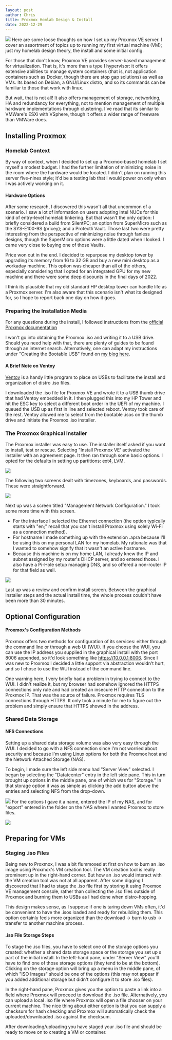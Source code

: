 ```yaml
---
layout: post
author: Chris
title: Proxmox Homlab Design & Install
date: 2022-12-29
---
```

![](/assets/img/install.png)
Here are some loose thoughts on how I set up my Proxmox VE server.  I cover an assortment of topics up to running my first virtual machine (VM); just my homelab design theory, the install and some initial config.

For those that don't know, Proxmox VE provides server-based management for virtualization.  That is, it's more than a type I hypervisor: it offers extensive abilities to manage system containers (that is, not application containers such as Docker, though there are stop gap solutions) as well as VMs.  Its based on Debian, a GNU/Linux distro, and so its commands can be familiar to those that work with linux. 

But wait, that is not all!  It also offers management of storage, networking, HA and redundancy for everything, not to mention management of multiple hardware implementations through clustering.  I've read that its similar to VMWare's ESXi with VSphere, though it offers a wider range of freeware than VMWare does.

## Installing Proxmox
### Homelab Context 
By way of context, when I decided to set up a Proxmox-based homelab I set myself a modest budget.  I had the further limitation of minimizing noise in the room where the hardware would be located.  I didn't plan on running this server five-nines style; it'd be a testing lab that I would power on only when I was actively working on it.  

#### Hardware Options
After some research, I discovered this wasn't all that uncommon of a scenario.  I saw a lot of information on users adopting Intel NUCs for this kind of entry-level homelab tinkering.  But that wasn't the only option: I briefly considered a build from SilentPC; an option from SuperMicro such as the SYS-E100-9S (pricey); and a Protectli Vault.  Those last two were pretty interesting from the perspective of minimizing noise through fanless designs, though the SuperMicro options were a little dated when I looked. I came very close to buying one of those Vaults. 

Price won out in the end.  I decided to repurpose my desktop tower by upgrading its memory from 16 to 32 GB and buy a new mini desktop as a workaday machine.  This option was cheaper than all of the others, especially considering that I opted for an integrated GPU for my new machine and there were some deep discounts in the final days of 2022.  

I think its plausible that my old standard HP desktop tower can handle life as a Proxmox server.  I'm also aware that this scenario isn't what its designed for, so I hope to report back one day on how it goes.

### Preparing the Installation Media
For any questions during the install, I followed instructions from the [official Proxmox documentation](https://pve.proxmox.com/pve-docs/chapter-pve-installation.html)

I won't go into obtaining the Proxmox .iso and writing it to a USB drive.  Should you need help with that, there are plenty of guides to be found through an internet search.  Alternatively, one can adapt my instructions under "Creating the Bootable USB" found on [my blog here](https://christopherbauer.org/2022/12/20/tumbleweed.html).

#### A Brief Note on Ventoy
[Ventoy](https://www.ventoy.net/en/index.html) is a handy little program to place on USBs to facilitate the install and organization of distro .iso files.

I downloaded the .iso file for Proxmox VE and wrote it to a USB thumb drive that had Ventoy embedded in it.  I then plugged this into my HP Tower and hit the ESC key to select a different boot order in the UEFI of my machine.  I queued the USB up as first in line and selected reboot.  Ventoy took care of the rest.  Ventoy allowed me to select from the bootable .isos on the thumb drive and initiate the Proxmox .iso installer.  

### The Proxmox Graphical Installer
The Proxmox installer was easy to use.  The installer itself asked if you want to install, test or rescue.  Selecting "Install Proxmox VE' activated the installer with an agreement page.  It then ran through some basic options.  I opted for the defaults in setting up partitions: ext4, LVM.

![](/assets/img/partitioning.png)

The following two screens dealt with timezones, keyboards, and passwords.  These were straightforward.  

![](/assets/img/password.png)

Next up was a screen titled "Management Network Configuration."  I took some more time with this screen. 
- For the interface I selected the Ethernet connection (the option typically starts with "en;" recall that you can't install Proxmox using solely Wi-Fi as a connection method).  
- For hostname I made something up with the extension .apra because I'll be using this on my personal LAN for my homelab. My rationale was that  I wanted to somehow signify that it wasn't an active hostname.  
- Because this machine is on my home LAN, I already knew the IP and subnet assigned by my router's DHCP server, and so entered those.  I also have a Pi-Hole setup managing DNS, and so offered a non-router IP for that field as well.

![](/assets/img/network.png)

Last up was a review and confirm install screen.  Between the graphical installer steps and the actual install time, the whole process couldn't have been more than 30 minutes.

## Optional Configuration
#### Proxmox's Configuration Methods 
Proxmox offers two methods for configuration of its services: either through the command line or through a web UI (WUI).  If you choose the WUI, you can use the IP address you supplied in the graphical install with the port 8006 appended, so it'd look something like https://10.0.0.1:8006.  Since I was new to Proxmox I decided a little support via abstraction wouldn't hurt, and so I chose to use the WUI instead of the command line.

One warning here, I very briefly had a problem in trying to connect to the WUI.  I didn't realize it, but my browser had somehow ignored the HTTPS connections only rule and had created an insecure HTTP connection to the Proxmox IP.  That was the source of failure.  Proxmox requires TLS connections through HTTPS.  It only took a minute for me to figure out the problem and simply ensure that HTTPS showed in the address. 

### Shared Data Storage
#### NFS Connections
Setting up a shared data storage volume was also very easy through the WUI.  I decided to go with a NFS connection since I'm not worried about security and because I'm using Linux options for both the Proxmox host and the Network Attached Storage (NAS).  

To begin, I made sure the left side menu had "Server View" selected.  I began by selecting the "Datatcenter" entry in the left side pane.  This in turn brought up options in the middle pane, one of which was for "Storage."  In that storage option it was as simple as  clicking the add button above the entries and selecting NFS from the drop-down.  

![](/assets/img/serverview.png)
For the options I gave it a name, entered the IP of my NAS, and for "export" entered in the folder on the NAS where I wanted Proxmox to store files.  

![](/assets/img/nfs.png)

## Preparing for VMs
### Staging .iso Files
Being new to Proxmox, I was a bit flummoxed at first on how to burn an .iso image using Proxmox's VM creation tool.  The VM creation tool is really prominent up in the right-hand corner.  But how an .iso would interact with the VM creation tool was not at all apparent.  After some digging I discovered that I had to stage the .iso file first by storing it using Proxmox VE management console, rather than collecting the .iso files outside of Proxmox and burning them to USBs as I had done when distro-hopping.

This design makes sense, as I suppose if one is taring down VMs often, it'd be convenient to have the .isos loaded and ready for rebuilding them.  This option certainly feels more organized than the download -> burn to usb -> transfer to another machine process.

#### .iso File Storage Steps
To stage the .iso files, you have to select one of the storage options you created: whether a shared data storage space or the storage you set up  s part of the initial install. In the left-hand pane, under "Server View" you'll have to find one of those storage options (they tend to be at the bottom).  Clicking on the storage option will bring up a menu in the middle pane, of which "ISO Images" should be one of the options (this may not appear if you added additional storage but didn't configure it to store .iso files).

In the right-hand pane, Proxmox gives you the option to paste a link into a field where Proxmox will proceed to download the .iso file.  Alternatively, you can upload a local .iso file where Proxmox will open a file chooser on your current machine.  The nice thing about either option is that you can supply a checksum for hash checking and Proxmox will automatically check the uploaded/downloaded .iso against the checksum.

After downloading/uploading you have staged your .iso file and should be ready to move on to creating a VM or container.